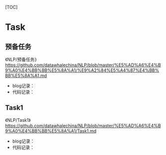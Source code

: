 [TOC]

# Task

## 预备任务

《NLP/预备任务》https://github.com/datawhalechina/NLP/blob/master/%E5%AD%A6%E4%B9%A0%E4%BB%BB%E5%8A%A1/%E9%A2%84%E5%A4%87%E4%BB%BB%E5%8A%A1.md

* blog记录：
* 代码记录：


## Task1

《NLP/Task1》https://github.com/datawhalechina/NLP/blob/master/%E5%AD%A6%E4%B9%A0%E4%BB%BB%E5%8A%A1/Task1.md

* blog记录：
* 代码记录：